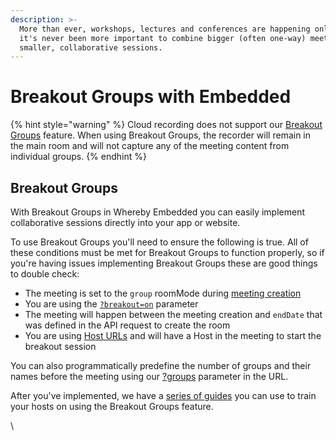 ```yaml
---
description: >-
  More than ever, workshops, lectures and conferences are happening online. So
  it's never been more important to combine bigger (often one-way) meetings with
  smaller, collaborative sessions.
---
```


# Breakout Groups with Embedded

{% hint style="warning" %}
Cloud recording does not support our [Breakout Groups](breakout-groups-with-embedded.md) feature. When using Breakout Groups, the recorder will remain in the main room and will not capture any of the meeting content from individual groups.
{% endhint %}

## Breakout Groups

With Breakout Groups in Whereby Embedded you can easily implement collaborative sessions directly into your app or website.

To use Breakout Groups you'll need to ensure the following is true. All of these conditions must be met for Breakout Groups to function properly, so if you're having issues implementing Breakout Groups these are good things to double check:

* The meeting is set to the `group` roomMode during [meeting creation](../../reference/whereby-rest-api-reference.md#create-meeting)&#x20;
* You are using the [`?breakout=on`](using-url-parameters.md#breakout-less-than-on-or-off-greater-than) parameter
* The meeting will happen between the meeting creation and `endDate` that was defined in the API request to create the room
* You are using [Host URLs](../user-roles-and-privileges.md) and will have a Host in the meeting to start the breakout session

You can also programmatically predefine the number of groups and their names before the meeting using our [?groups](using-url-parameters.md#groups-orange-banana-coconut) parameter in the URL.

After you've implemented, we have a [series of guides](../../end-user/using-breakout-groups.md) you can use to train your hosts on using the Breakout Groups feature.

\
